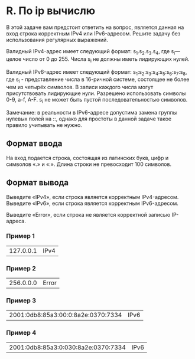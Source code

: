 # R. По ip вычислю

В этой задаче вам предстоит ответить на вопрос, является данная на вход строка корректным IPv4 или IPv6-адресом. Решите задачу без использования регулярных выражений.

Валидный IPv4-адрес имеет следующий формат: s<sub>1</sub>.s<sub>2</sub>.s<sub>3</sub>.s<sub>4</sub>, где s<sub>i</sub>— целое число от 0 до 255. Числа s<sub>i</sub> не должны иметь лидирующих нулей.

Валидный IPv6-адрес имеет следующий формат:
s<sub>1</sub>:s<sub>2</sub>:s<sub>3</sub>:s<sub>4</sub>:s<sub>5</sub>:s<sub>6</sub>:s<sub>7</sub>:s<sub>8</sub>, где s<sub>i</sub> - представление числа в 16-ричной системе, состоящее не более чем из четырёх символов. В записи каждого числа могут присутствовать лидирующие нули. Разрешено использовать символы 0-9, a-f, A-F. s<sub>i</sub> не может быть пустой последовательностью символов.

Замечание: в реальности в IPv6-адресе допустима замена группы нулевых полей на ::, однако для простоты в данной задаче такое правило учитывать не нужно.

## Формат ввода

На вход подается строка, состоящая из латинских букв, цифр и символов «.» и «:». Длина строки не превосходит 100 символов.

## Формат вывода

Выведите «IPv4», если строка является корректным IPv4-адресом.<br>
Выведите «IPv6», если строка является корректным IPv6-адресом.

Выведите «Error», если строка не является корректной записью IP-адреса.

### Пример 1

<table><tr>
<td>
127.0.0.1
</td>
<td>
IPv4
</td>
</tr></table>

### Пример 2

<table><tr>
<td>
256.0.0.0
</td>
<td>
Error
</td>
</tr></table>

### Пример 3

<table><tr>
<td>
2001:0db8:85a3:00:0:8a2e:0370:7334
</td>
<td>
IPv6
</td>
</tr></table>

### Пример 4

<table><tr>
<td>
2001:0db8:85a3:0:030:8a2e:0370:7334
</td>
<td>
IPv6
</td>
</tr></table>